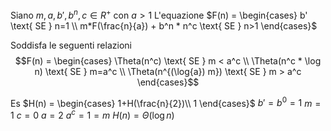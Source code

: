 Siano $m, a, b', b^n, c \in R^+$ con $a>1$
L'equazione $F(n) = \begin{cases} b' \text{ SE } n=1 \\ m*F(\frac{n}{a}) + b^n * n^c \text{ SE } n>1 \end{cases}$

Soddisfa le seguenti relazioni
$$F(n) = \begin{cases} \Theta(n^c) \text{ SE } m < a^c \\
\Theta(n^c * \log n) \text{ SE } m=a^c \\
\Theta(n^{(\log{a}) m}) \text{ SE } m > a^c \end{cases}$$

Es 
$H(n) = \begin{cases} 1+H(\frac{n}{2})\\ 1 \end{cases}$
$b'=b^0 = 1$
$m=1$
$c=0$
$a=2$
$a^c = 1 = m$
$H(n)= \Theta(\log n)$

